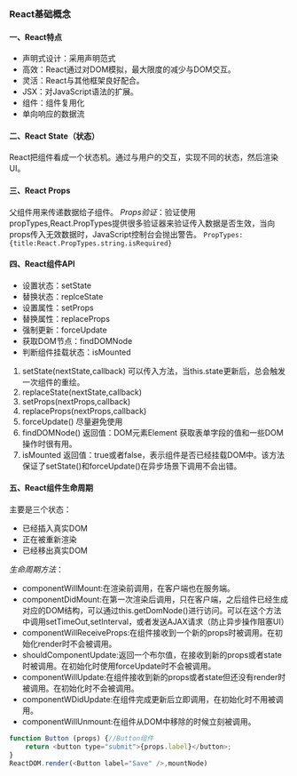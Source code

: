 ### React基础概念

#### 一、React特点
* 声明式设计：采用声明范式
* 高效：React通过对DOM模拟，最大限度的减少与DOM交互。
* 灵活：React与其他框架良好配合。
* JSX：对JavaScript语法的扩展。
* 组件：组件复用化
* 单向响应的数据流

#### 二、React State（状态）
React把组件看成一个状态机。通过与用户的交互，实现不同的状态，然后渲染UI。

#### 三、React Props
父组件用来传递数据给子组件。
*Props验证*：验证使用propTypes,React.PropTypes提供很多验证器来验证传入数据是否生效，当向props传入无效数据时，JavaScript控制台会抛出警告。
`PropTypes:{title:React.PropTypes.string.isRequired}`

#### 四、React组件API
* 设置状态：setState
* 替换状态：replceState
* 设置属性：setProps
* 替换属性：replaceProps
* 强制更新：forceUpdate
* 获取DOM节点：findDOMNode
* 判断组件挂载状态：isMounted

1. setState(nextState,callback)
可以传入方法，当this.state更新后，总会触发一次组件的重绘。
2. replaceState(nextState,callback)
3. setProps(nextProps,callback)
4. replaceProps(nextProps,callback)
5. forceUpdate()
尽量避免使用
6. findDOMNode()
返回值：DOM元素Element
获取表单字段的值和一些DOM操作时很有用。
7. isMounted
返回值：true或者false，表示组件是否已经挂载DOM中。该方法保证了setState()和forceUpdate()在异步场景下调用不会出错。

#### 五、React组件生命周期
主要是三个状态：

* 已经插入真实DOM
* 正在被重新渲染
* 已经移出真实DOM

*生命周期方法*：

* componentWillMount:在渲染前调用，在客户端也在服务端。
* componentDidMount:在第一次渲染后调用，只在客户端，之后组件已经生成对应的DOM结构，可以通过this.getDomNode()进行访问。可以在这个方法中调用setTimeOut,setInterval，或者发送AJAX请求（防止异步操作阻塞UI）
* componentWillReceiveProps:在组件接收到一个新的props时被调用。在初始化render时不会被调用。
* shouldComponentUpdate:返回一个布尔值，在接收到新的props或者state时被调用。在初始化时使用forceUpdate时不会被调用。
* componentWillUpdate:在组件接收到新的props或者state但还没有render时被调用。在初始化时不会被调用。
* componentWDidUpdate:在组件完成更新后立即调用，在初始化时不用被调用。
* componentWillUnmount:在组件从DOM中移除的时候立刻被调用。









```javascript
function Button (props) {//Button组件
    return <button type="submit">{props.label}</button>;
}
ReactDOM.render(<Button label="Save" />,mountNode)
```